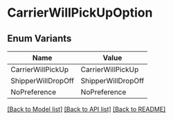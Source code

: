 # CarrierWillPickUpOption

## Enum Variants

| Name | Value |
|---- | -----|
| CarrierWillPickUp | CarrierWillPickUp |
| ShipperWillDropOff | ShipperWillDropOff |
| NoPreference | NoPreference |


[[Back to Model list]](../README.md#documentation-for-models) [[Back to API list]](../README.md#documentation-for-api-endpoints) [[Back to README]](../README.md)


